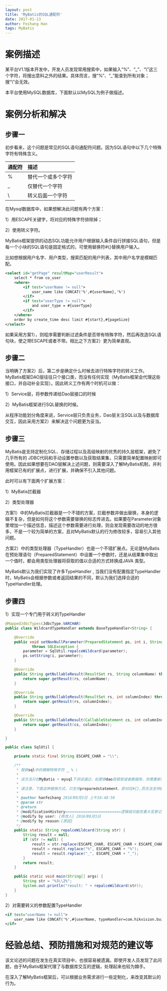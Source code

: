 ```yaml
---
layout: post
title: 'MyBatis的SQL通配符'
date: 2017-01-13
author: Feihang Han
tags: MyBatis
---
```


# 案例描述

某平台V1.1版本开发中，开发人员发现常用搜索中，如果输入“%”、“\_”、“\”这三个字符，将搜出意料之外的结果。具体而言，搜“%”、“\_”能查到所有对象；搜“\”会无效。

本平台使用MySQL数据库，下面默认以MySQL为例子做描述。

# 案例分析和解决

## 步骤一

初步看来，这个问题是常见的SQL语句通配符问题。因为SQL语句中以下几个特殊字符有特殊含义。

| 通配符 | 描述 |
| :--- | :--- |
| % | 替代一个或多个字符 |
| \_ | 仅替代一个字符 |
| \ | 转义后面一个字符 |

在Mysql数据库中，如果想解决此问题有两个方案：

1）用ESCAPE关键字，将对应的特殊字符排除掉；

2）使用转义字符。

MyBatis框架提供的动态SQL功能允许用户根据输入条件自行拼接SQL语句，但是每一个小块的SQL语句是固定格式的，可使用替换符\#{}替换用户输入。

比如想根据用户名字、用户类型，搜索匹配的用户列表，其中用户名字是模糊匹配。

```xml
<select id="getPage" resultMap="userResult">
    select * from co_user
    <where>
        <if test="userName != null">
            user_name like CONCAT('%',#{userName},'%')
        </if>
        <if test="userType != null">
            and user_type = #{userType}
        </if>
    </where>
    order by create_time desc limit #{start},#{pageSize}
</select>
```

如果采用方案1），则程序需要判断过滤条件是否带有特殊字符，然后再改造SQL语句块，使之带ESCAPE或者不带。相比之下方案2）更为简单直观。

## 步骤二

当明确了方案2）后，第二步是确定什么时候去进行特殊字符的转义工作。MyBatis框架DAO层往往只个接口类，而没有任何实现（MyBatis框架会代理这些接口，并自动补全实现）。因此转义工作有两个时机可以做：

1）Service层，将参数传递给Dao层接口的时候

2）MyBatis框架进行SQL替换的时候。

从程序功能划分角度来说，Service层只负责业务，Dao层关注SQL以及与数据库交互，因此采用方案2）来解决这个问题更为妥当。

## 步骤三

MyBatis是支持定制化SQL、存储过程以及高级映射的优秀的持久层框架，避免了几乎所有的 JDBC代码和手动设置参数以及获取结果集，只需要简单配置映射即可使用。因此如果想要在DAO层解决上述问题，则需要深入了解MyBatis机制，并利用框架已有的扩展点，进行扩展，并确保不引入其他问题。

此时可以有下面两个扩展方案：

1）MyBatis拦截器

2）类型处理器

方案1）中的MyBatis拦截器是一个不错的方案，拦截参数并做出替换，本身的逻辑不复杂，但是如何将这个参数需要替换的标志传进去。如果要在Parameter对象里增加一个描述信息，描述这个参数需要进行处理，则会发现需要改动的地方很多，不是一个较为简单的方案，且对MyBatis默认的行为修改较多，容易引入其他问题。

方案2）中的类型处理器（TypeHandler）也是一个不错扩展点。无论是MyBatis在预处理语句（PreparedStatement）中设置一个参数时，还是从结果集中取出一个值时，都会用类型处理器将获取的值以合适的方式转换成JAVA 类型。

MyBatis默认为我们实现了许多TypeHandler , 当我们没有配置指定TypeHandler时，MyBatis会根据参数或者返回结果的不同，默认为我们选择合适的TypeHandler处理。

## 步骤四

1）实现一个专门用于转义的TypeHandler

```java
@MappedJdbcTypes(JdbcType.VARCHAR)
public class WildcardTypeHandler extends BaseTypeHandler<String> {

    @Override
    public void setNonNullParameter(PreparedStatement ps, int i, String parameter, JdbcType jdbcType)
            throws SQLException {
        parameter = SqlUtil.repalceWildcard(parameter);
        ps.setString(i, parameter);
    }

    @Override
    public String getNullableResult(ResultSet rs, String columnName) throws SQLException {
        return super.getResult(rs, columnName);
    }

    @Override
    public String getNullableResult(ResultSet rs, int columnIndex) throws SQLException {
        return super.getResult(rs, columnIndex);
    }

    @Override
    public String getNullableResult(CallableStatement cs, int columnIndex) throws SQLException {
        return super.getResult(cs, columnIndex);
    }

}
```

```java
public class SqlUtil {

    private static final String ESCAPE_CHAR = "\\";

    /**
     * 替换sql中的模糊特殊字符 _ % \
     * 
     * 该方法只在MyBatis + mysql下测试通过，如更换dao层框架或者数据库，则需重新测试
     * 
     * 请注意，下面这种替换方式，只支持preparedstatement，即对应#{},而无法支持${}
     * 
     * @author hanfeihang 2016年8月3日 上午10:48:50
     * @param str
     * @return
     * @modificationHistory=========================逻辑或功能性重大变更记录
     * @modify by user: {修改人} 2016年8月3日
     * @modify by reason:{原因}
     */
    public static String repalceWildcard(String str) {
        String result = null;
        if (str != null) {
            result = str.replace(ESCAPE_CHAR, ESCAPE_CHAR + ESCAPE_CHAR);
            result = result.replace("%", ESCAPE_CHAR + "%");
            result = result.replace("_", ESCAPE_CHAR + "_");
        }
        return result;
    }

    public static void main(String[] args) {
        String str = "%3\\2%";
        System.out.println("result: " + repalceWildcard(str));
    }
}
```

2）对需要转义的参数配置TypeHandler

```xml
<if test="userName != null">
    user_name like CONCAT('%',#{userName, typeHandler=com.hikvision.building.common.MyBatis.WildcardTypeHandler},'%')
</if>
```

# 经验总结、预防措施和对规范的建议等

该文论述的问题在发生在真实项目中，也很容易被遗漏。即使开发人员发现了此问题，由于MyBatis框架代理了与数据库交互的逻辑，处理起来也较为棘手。

在深入了解MyBatis框架后，可以根据业务需求进行一些定制化，来改变其默认的行为。



